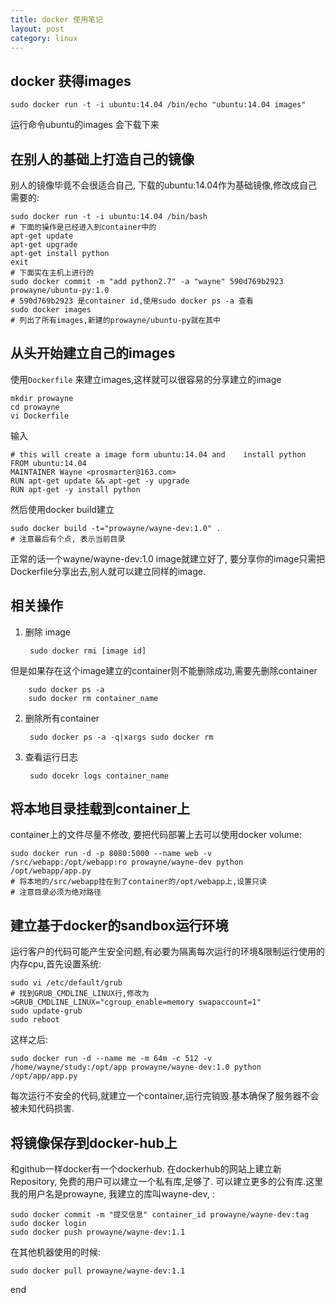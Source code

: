 ```yaml
--- 
title: docker 使用笔记
layout: post
category: linux
---
```


## docker 获得images

	sudo docker run -t -i ubuntu:14.04 /bin/echo "ubuntu:14.04 images"
运行命令ubuntu的images 会下载下来

## 在别人的基础上打造自己的镜像
别人的镜像毕竟不会很适合自己, 下载的ubuntu:14.04作为基础镜像,修改成自己需要的:

	sudo docker run -t -i ubuntu:14.04 /bin/bash
	# 下面的操作是已经进入到container中的
	apt-get update
	apt-get upgrade
	apt-get install python
	exit
	# 下面实在主机上进行的
	sudo docker commit -m "add python2.7" -a "wayne" 590d769b2923 prowayne/ubuntu-py:1.0
	# 590d769b2923 是container id,使用sudo docker ps -a 查看
	sudo docker images
	# 列出了所有images,新建的prowayne/ubuntu-py就在其中
	
## 从头开始建立自己的images
使用`Dockerfile` 来建立images,这样就可以很容易的分享建立的image

	mkdir prowayne
	cd prowayne
	vi Dockerfile
输入

	# this will create a image form ubuntu:14.04 and 	install python
	FROM ubuntu:14.04
	MAINTAINER Wayne <prosmarter@163.com>
	RUN apt-get update && apt-get -y upgrade
	RUN apt-get -y install python
然后使用docker build建立

	sudo docker build -t="prowayne/wayne-dev:1.0" .
	# 注意最后有个点, 表示当前目录
	
正常的话一个wayne/wayne-dev:1.0 image就建立好了, 要分享你的image只需把Dockerfile分享出去,别人就可以建立同样的image.

## 相关操作
1. 删除 image 
  
		sudo docker rmi [image id]
但是如果存在这个image建立的container则不能删除成功,需要先删除container

		sudo docker ps -a
		sudo docker rm container_name
2. 删除所有container  

		sudo docker ps -a -q|xargs sudo docker rm
3. 查看运行日志

		sudo docekr logs container_name
		
## 将本地目录挂载到container上
container上的文件尽量不修改, 要把代码部署上去可以使用docker volume:

	sudo docker run -d -p 8080:5000 --name web -v /src/webapp:/opt/webapp:ro prowayne/wayne-dev python /opt/webapp/app.py
	# 将本地的/src/webapp挂在到了container的/opt/webapp上,设置只读
	# 注意目录必须为绝对路径
	
## 建立基于docker的sandbox运行环境
运行客户的代码可能产生安全问题,有必要为隔离每次运行的环境&限制运行使用的内存cpu,首先设置系统:

	sudo vi /etc/default/grub
	# 找到GRUB_CMDLINE_LINUX行,修改为
	>GRUB_CMDLINE_LINUX="cgroup_enable=memory swapaccount=1"
	sudo update-grub
	sudo reboot
这样之后:

	sudo docker run -d --name me -m 64m -c 512 -v /home/wayne/study:/opt/app prowayne/wayne-dev:1.0 python /opt/app/app.py
	
每次运行不安全的代码,就建立一个container,运行完销毁.基本确保了服务器不会被未知代码损害.

## 将镜像保存到docker-hub上
和github一样docker有一个dockerhub. 在dockerhub的网站上建立新Repository, 免费的用户可以建立一个私有库,足够了. 可以建立更多的公有库.这里我的用户名是prowayne, 我建立的库叫wayne-dev, :

```
sudo docker commit -m "提交信息" container_id prowayne/wayne-dev:tag
sudo docker login
sudo docker push prowayne/wayne-dev:1.1
```

在其他机器使用的时候:

```
sudo docker pull prowayne/wayne-dev:1.1
````



end




